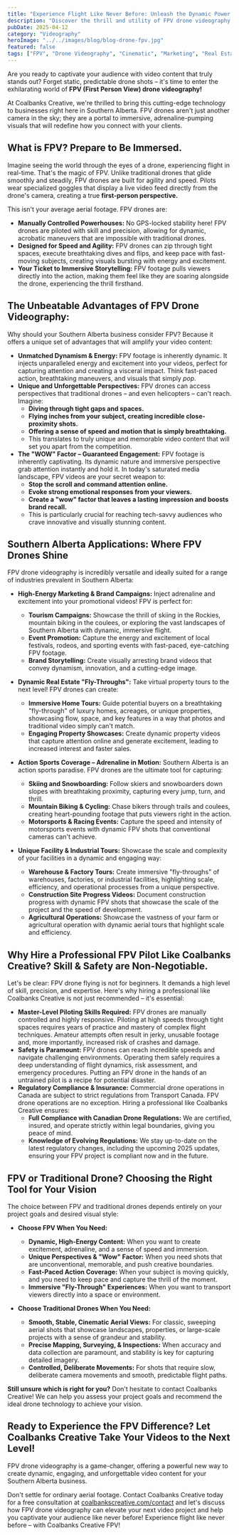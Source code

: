 ```yaml
---
title: "Experience Flight Like Never Before: Unleash the Dynamic Power of FPV Drone Videography for Your Southern Alberta Business"
description: "Discover the thrill and utility of FPV drone videography and how its dynamic, immersive perspective can elevate your Southern Alberta business's video content."
pubDate: 2025-04-12
category: "Videography"
heroImage: "../../images/blog/blog-drone-fpv.jpg"
featured: false
tags: ["FPV", "Drone Videography", "Cinematic", "Marketing", "Real Estate", "Action Sports", "Southern Alberta", "Lethbridge", "Technology"]
---
```


Are you ready to captivate your audience with video content that truly stands out? Forget static, predictable drone shots – it's time to enter the exhilarating world of **FPV (First Person View) drone videography!**

At Coalbanks Creative, we're thrilled to bring this cutting-edge technology to businesses right here in Southern Alberta. FPV drones aren't just another camera in the sky; they are a portal to immersive, adrenaline-pumping visuals that will redefine how you connect with your clients.

## What is FPV? Prepare to Be Immersed.

Imagine seeing the world through the eyes of a drone, experiencing flight in real-time. That's the magic of FPV. Unlike traditional drones that glide smoothly and steadily, FPV drones are built for agility and speed. Pilots wear specialized goggles that display a live video feed directly from the drone's camera, creating a true **first-person perspective.**

This isn't your average aerial footage. FPV drones are:

*   **Manually Controlled Powerhouses:** No GPS-locked stability here! FPV drones are piloted with skill and precision, allowing for dynamic, acrobatic maneuvers that are impossible with traditional drones.
*   **Designed for Speed and Agility:** FPV drones can zip through tight spaces, execute breathtaking dives and flips, and keep pace with fast-moving subjects, creating visuals bursting with energy and excitement.
*   **Your Ticket to Immersive Storytelling:** FPV footage pulls viewers directly into the action, making them feel like they are soaring alongside the drone, experiencing the thrill firsthand.

## The Unbeatable Advantages of FPV Drone Videography:

Why should your Southern Alberta business consider FPV? Because it offers a unique set of advantages that will amplify your video content:

*   **Unmatched Dynamism & Energy:** FPV footage is inherently dynamic. It injects unparalleled energy and excitement into your videos, perfect for capturing attention and creating a visceral impact. Think fast-paced action, breathtaking maneuvers, and visuals that simply *pop*.
*   **Unique and Unforgettable Perspectives:** FPV drones can access perspectives that traditional drones – and even helicopters – can't reach. Imagine:
    *   **Diving through tight gaps and spaces.**
    *   **Flying inches from your subject, creating incredible close-proximity shots.**
    *   **Offering a sense of speed and motion that is simply breathtaking.**
    *   This translates to truly unique and memorable video content that will set you apart from the competition.
*   **The "WOW" Factor – Guaranteed Engagement:** FPV footage is inherently captivating. Its dynamic nature and immersive perspective grab attention instantly and hold it. In today's saturated media landscape, FPV videos are your secret weapon to:
    *   **Stop the scroll and command attention online.**
    *   **Evoke strong emotional responses from your viewers.**
    *   **Create a "wow" factor that leaves a lasting impression and boosts brand recall.**
    *   This is particularly crucial for reaching tech-savvy audiences who crave innovative and visually stunning content.

## Southern Alberta Applications: Where FPV Drones Shine

FPV drone videography is incredibly versatile and ideally suited for a range of industries prevalent in Southern Alberta:

*   **High-Energy Marketing & Brand Campaigns:** Inject adrenaline and excitement into your promotional videos! FPV is perfect for:
    *   **Tourism Campaigns:** Showcase the thrill of skiing in the Rockies, mountain biking in the coulees, or exploring the vast landscapes of Southern Alberta with dynamic, immersive flight.
    *   **Event Promotion:** Capture the energy and excitement of local festivals, rodeos, and sporting events with fast-paced, eye-catching FPV footage.
    *   **Brand Storytelling:** Create visually arresting brand videos that convey dynamism, innovation, and a cutting-edge image.

*   **Dynamic Real Estate "Fly-Throughs":** Take virtual property tours to the next level! FPV drones can create:
    *   **Immersive Home Tours:** Guide potential buyers on a breathtaking "fly-through" of luxury homes, acreages, or unique properties, showcasing flow, space, and key features in a way that photos and traditional video simply can't match.
    *   **Engaging Property Showcases:** Create dynamic property videos that capture attention online and generate excitement, leading to increased interest and faster sales.

*   **Action Sports Coverage – Adrenaline in Motion:** Southern Alberta is an action sports paradise. FPV drones are the ultimate tool for capturing:
    *   **Skiing and Snowboarding:** Follow skiers and snowboarders down slopes with breathtaking proximity, capturing every jump, turn, and thrill.
    *   **Mountain Biking & Cycling:** Chase bikers through trails and coulees, creating heart-pounding footage that puts viewers right in the action.
    *   **Motorsports & Racing Events:** Capture the speed and intensity of motorsports events with dynamic FPV shots that conventional cameras can't achieve.

*   **Unique Facility & Industrial Tours:** Showcase the scale and complexity of your facilities in a dynamic and engaging way:
    *   **Warehouse & Factory Tours:** Create immersive "fly-throughs" of warehouses, factories, or industrial facilities, highlighting scale, efficiency, and operational processes from a unique perspective.
    *   **Construction Site Progress Videos:** Document construction progress with dynamic FPV shots that showcase the scale of the project and the speed of development.
    *   **Agricultural Operations:** Showcase the vastness of your farm or agricultural operation with dynamic aerial tours that highlight scale and efficiency.

## Why Hire a Professional FPV Pilot Like Coalbanks Creative? Skill & Safety are Non-Negotiable.

Let's be clear: FPV drone flying is not for beginners. It demands a high level of skill, precision, and expertise. Here's why hiring a professional like Coalbanks Creative is not just recommended – it's essential:

*   **Master-Level Piloting Skills Required:** FPV drones are manually controlled and highly responsive. Piloting at high speeds through tight spaces requires years of practice and mastery of complex flight techniques. Amateur attempts often result in jerky, unusable footage and, more importantly, increased risk of crashes and damage.
*   **Safety is Paramount:** FPV drones can reach incredible speeds and navigate challenging environments. Operating them safely requires a deep understanding of flight dynamics, risk assessment, and emergency procedures. Putting an FPV drone in the hands of an untrained pilot is a recipe for potential disaster.
*   **Regulatory Compliance & Insurance:** Commercial drone operations in Canada are subject to strict regulations from Transport Canada. FPV drone operations are no exception. Hiring a professional like Coalbanks Creative ensures:
    *   **Full Compliance with Canadian Drone Regulations:** We are certified, insured, and operate strictly within legal boundaries, giving you peace of mind.
    *   **Knowledge of Evolving Regulations:** We stay up-to-date on the latest regulatory changes, including the upcoming 2025 updates, ensuring your FPV project is compliant now and in the future.

## FPV or Traditional Drone? Choosing the Right Tool for Your Vision

The choice between FPV and traditional drones depends entirely on your project goals and desired visual style:

*   **Choose FPV When You Need:**
    *   **Dynamic, High-Energy Content:** When you want to create excitement, adrenaline, and a sense of speed and immersion.
    *   **Unique Perspectives & "Wow" Factor:** When you need shots that are unconventional, memorable, and push creative boundaries.
    *   **Fast-Paced Action Coverage:** When your subject is moving quickly, and you need to keep pace and capture the thrill of the moment.
    *   **Immersive "Fly-Through" Experiences:** When you want to transport viewers directly into a space or environment.

*   **Choose Traditional Drones When You Need:**
    *   **Smooth, Stable, Cinematic Aerial Views:** For classic, sweeping aerial shots that showcase landscapes, properties, or large-scale projects with a sense of grandeur and stability.
    *   **Precise Mapping, Surveying, & Inspections:** When accuracy and data collection are paramount, and stability is key for capturing detailed imagery.
    *   **Controlled, Deliberate Movements:** For shots that require slow, deliberate camera movements and smooth, predictable flight paths.

**Still unsure which is right for you?** Don't hesitate to contact Coalbanks Creative! We can help you assess your project goals and recommend the ideal drone technology to achieve your vision.

## Ready to Experience the FPV Difference? Let Coalbanks Creative Take Your Videos to the Next Level!

FPV drone videography is a game-changer, offering a powerful new way to create dynamic, engaging, and unforgettable video content for your Southern Alberta business.

Don't settle for ordinary aerial footage. Contact Coalbanks Creative today for a free consultation at [coalbankscreative.com/contact](https://coalbankscreative.com/contact) and let's discuss how FPV drone videography can elevate your next video project and help you captivate your audience like never before! Experience flight like never before – with Coalbanks Creative FPV!
